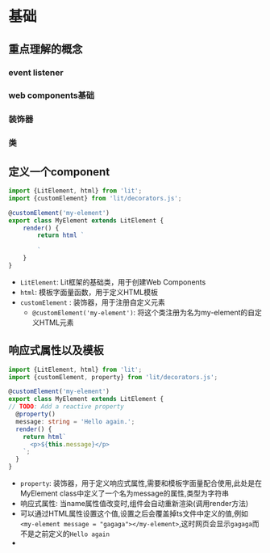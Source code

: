 # 基础

## 重点理解的概念

### event listener

### web components基础

### 装饰器

### 类

## 定义一个component

```typescript
import {LitElement, html} from 'lit';
import {customElement} from 'lit/decorators.js';

@customElement('my-element') 
export class MyElement extends LitElement {
	render() {
		return html `
			
		`
	}
}
```
- `LitElement`: Lit框架的基础类，用于创建Web Components
- `html`: 模板字面量函数，用于定义HTML模板
- `customElement` : 装饰器，用于注册自定义元素
	- `@customElement('my-element')`: 将这个类注册为名为my-element的自定义HTML元素

## 响应式属性以及模板
```typescript
import {LitElement, html} from 'lit';
import {customElement, property} from 'lit/decorators.js';

@customElement('my-element')
export class MyElement extends LitElement {
// TODO: Add a reactive property
  @property()
  message: string = 'Hello again.';
  render() {
    return html`
      <p>${this.message}</p>
    `;
  }
}
```

- `property`: 装饰器，用于定义响应式属性,需要和模板字面量配合使用,此处是在MyElement class中定义了一个名为message的属性,类型为字符串
- 响应式属性: 当name属性值改变时,组件会自动重新渲染(调用render方法)
- 可以通过HTML属性设置这个值,设置之后会覆盖掉ts文件中定义的值,例如`<my-element message = "gagaga"></my-element>`,这时网页会显示`gagaga`而不是之前定义的`Hello again`
- 






